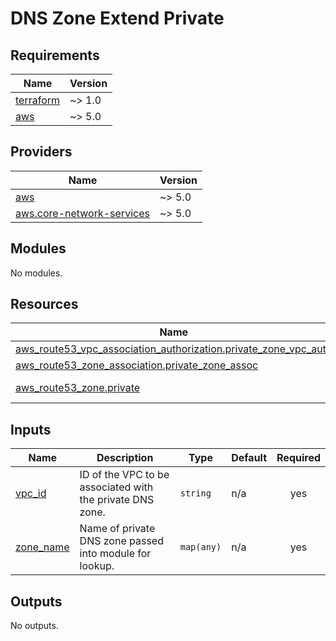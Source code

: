 # DNS Zone Extend Private

<!-- BEGIN_TF_DOCS -->

## Requirements

| Name                                                                     | Version |
| ------------------------------------------------------------------------ | ------- |
| <a name="requirement_terraform"></a> [terraform](#requirement_terraform) | ~> 1.0  |
| <a name="requirement_aws"></a> [aws](#requirement_aws)                   | ~> 5.0  |

## Providers

| Name                                                                                                               | Version |
| ------------------------------------------------------------------------------------------------------------------ | ------- |
| <a name="provider_aws"></a> [aws](#provider_aws)                                                                   | ~> 5.0  |
| <a name="provider_aws.core-network-services"></a> [aws.core-network-services](#provider_aws.core-network-services) | ~> 5.0  |

## Modules

No modules.

## Resources

| Name                                                                                                                                                                                 | Type        |
| ------------------------------------------------------------------------------------------------------------------------------------------------------------------------------------ | ----------- |
| [aws_route53_vpc_association_authorization.private_zone_vpc_auth](https://registry.terraform.io/providers/hashicorp/aws/latest/docs/resources/route53_vpc_association_authorization) | resource    |
| [aws_route53_zone_association.private_zone_assoc](https://registry.terraform.io/providers/hashicorp/aws/latest/docs/resources/route53_zone_association)                              | resource    |
| [aws_route53_zone.private](https://registry.terraform.io/providers/hashicorp/aws/latest/docs/data-sources/route53_zone)                                                              | data source |

## Inputs

| Name                                                         | Description                                               | Type       | Default | Required |
| ------------------------------------------------------------ | --------------------------------------------------------- | ---------- | ------- | :------: |
| <a name="input_vpc_id"></a> [vpc_id](#input_vpc_id)          | ID of the VPC to be associated with the private DNS zone. | `string`   | n/a     |   yes    |
| <a name="input_zone_name"></a> [zone_name](#input_zone_name) | Name of private DNS zone passed into module for lookup.   | `map(any)` | n/a     |   yes    |

## Outputs

No outputs.

<!-- END_TF_DOCS -->
